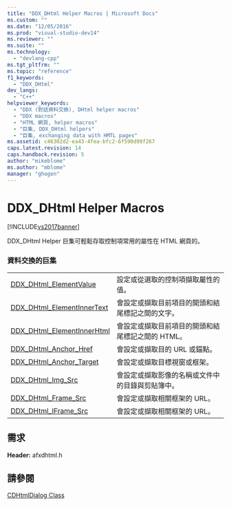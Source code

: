 ```yaml
---
title: "DDX_DHtml Helper Macros | Microsoft Docs"
ms.custom: ""
ms.date: "12/05/2016"
ms.prod: "visual-studio-dev14"
ms.reviewer: ""
ms.suite: ""
ms.technology: 
  - "devlang-cpp"
ms.tgt_pltfrm: ""
ms.topic: "reference"
f1_keywords: 
  - "DDX_DHtml"
dev_langs: 
  - "C++"
helpviewer_keywords: 
  - "DDX (對話資料交換), DHtml helper macros"
  - "DDX macros"
  - "HTML 網頁, helper macros"
  - "巨集, DDX_DHtml helpers"
  - "巨集, exchanging data with HMTL pages"
ms.assetid: c46302d2-ea43-4fea-bfc2-6f590d99f267
caps.latest.revision: 14
caps.handback.revision: 5
author: "mikeblome"
ms.author: "mblome"
manager: "ghogen"
---
```

# DDX_DHtml Helper Macros
[!INCLUDE[vs2017banner](../../assembler/inline/includes/vs2017banner.md)]

DDX\_DHtml Helper 巨集可輕鬆存取控制項常用的屬性在 HTML 網頁的。  
  
### 資料交換的巨集  
  
|||  
|-|-|  
|[DDX\_DHtml\_ElementValue](../Topic/DDX_DHtml_ElementValue.md)|設定或從選取的控制項擷取屬性的值。|  
|[DDX\_DHtml\_ElementInnerText](../Topic/DDX_DHtml_ElementInnerText.md)|會設定或擷取目前項目的開頭和結尾標記之間的文字。|  
|[DDX\_DHtml\_ElementInnerHtml](../Topic/DDX_DHtml_ElementInnerHtml.md)|會設定或擷取目前項目的開頭和結尾標記之間的 HTML。|  
|[DDX\_DHtml\_Anchor\_Href](../Topic/DDX_DHtml_Anchor_Href.md)|會設定或擷取目的 URL 或錨點。|  
|[DDX\_DHtml\_Anchor\_Target](../Topic/DDX_DHtml_Anchor_Target.md)|會設定或擷取目標視窗或框架。|  
|[DDX\_DHtml\_Img\_Src](../Topic/DDX_DHtml_Img_Src.md)|會設定或擷取影像的名稱或文件中的目錄與剪貼簿中。|  
|[DDX\_DHtml\_Frame\_Src](../Topic/DDX_DHtml_Frame_Src.md)|會設定或擷取相關框架的 URL。|  
|[DDX\_DHtml\_IFrame\_Src](../Topic/DDX_DHtml_IFrame_Src.md)|會設定或擷取相關框架的 URL。|  
  
## 需求  
 **Header:** afxdhtml.h  
  
## 請參閱  
 [CDHtmlDialog Class](../../mfc/reference/cdhtmldialog-class.md)